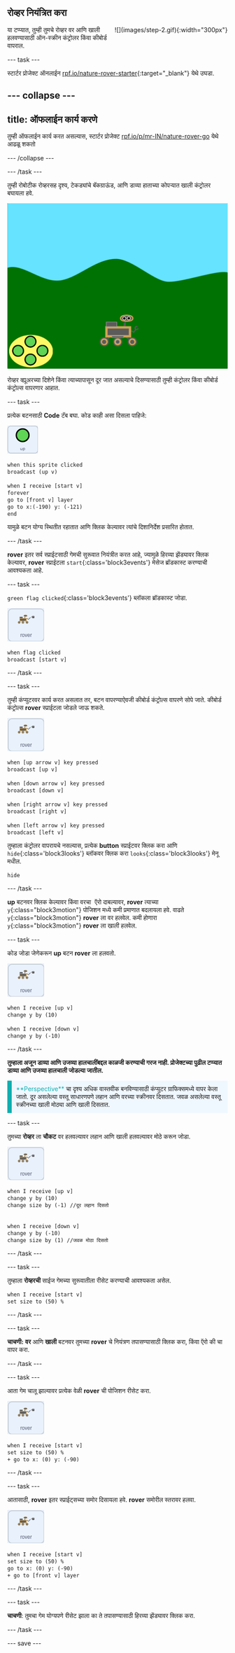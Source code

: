 ## रोव्हर नियंत्रित करा

<div style="display: flex; flex-wrap: wrap">
<div style="flex-basis: 200px; flex-grow: 1; margin-right: 15px;">
या टप्प्यात, तुम्ही तुमचे रोव्हर वर आणि खाली हलवण्यासाठी ऑन-स्क्रीन कंट्रोलर किंवा कीबोर्ड वापराल.
</div>
<div>
![](images/step-2.gif){:width="300px"}
</div>
</div>

--- task ---

स्टार्टर प्रोजेक्ट ऑनलाईन [rpf.io/nature-rover-starter](https://rpf.io/nature-rover-starter){:target="_blank"} येथे उघडा.

--- collapse ---
---
title: ऑफलाईन कार्य करणे
---

तुम्ही ऑफलाईन कार्य करत असल्यास, स्टार्टर प्रोजेक्ट [rpf.io/p/mr-IN/nature-rover-go](https://rpf.io/p/mr-IN/nature-rover-go) येथे आढळू शकतो

--- /collapse ---


--- /task ---

तुम्ही रोबोटीक रोव्हरसह दृश्य, टेकड्यांचे बॅकग्राऊंड, आणि डाव्या हाताच्या कोपऱ्यात खाली कंट्रोलर बघायला हवे.

![टेकड्या, मातीचा ढिगारा आणि रोबोट दाखवणारे भक्कम बॅकग्राऊंड.](images/starter-background.png)

रोव्हर व्ह्यूअरच्या दिशेने किंवा त्याच्यापासून दूर जात असल्याचे दिसण्यासाठी तुम्ही कंट्रोलर किंवा कीबोर्ड कंट्रोल्स वापरणार आहात.

--- task ---

प्रत्येक बटनसाठी **Code** टॅब बघा. कोड काही असा दिसला पाहिजे:

![up स्प्राईट.](images/up-sprite.png)

```blocks3
when this sprite clicked
broadcast (up v)

when I receive [start v]
forever
go to [front v] layer
go to x:(-190) y: (-121)
end
```

यामुळे बटन योग्य स्थितीत रहातात आणि क्लिक केल्यावर त्यांचे दिशानिर्देश प्रसारित होतात.

--- /task ---

**rover** इतर सर्व स्प्राईटसाठी गेमची सुरूवात नियंत्रीत करत आहे, ज्यामुळे हिरव्या झेंड्यावर क्लिक केल्यावर, **rover** स्प्राईटला `start`{:class='block3events'} मेसेज ब्रॉडकास्ट करण्याची आवश्यकता आहे.

--- task ---

`green flag clicked`{:class='block3events'} ब्लॉकला ब्रॉडकास्ट जोडा.

![rover स्प्राईट.](images/rover-sprite.png)

```blocks3
when flag clicked
broadcast [start v]
```

--- /task ---

--- task ---

तुम्ही कंप्युटरवर कार्य करत असलात तर, बटन वापरण्याऐवजी कीबोर्ड कंट्रोल्स वापरणे सोपे जाते. कीबोर्ड कंट्रोल्स **rover** स्प्राईटला जोडले जाऊ शकते.

![rover स्प्राईट.](images/rover-sprite.png)

```blocks3
when [up arrow v] key pressed
broadcast [up v]

when [down arrow v] key pressed
broadcast [down v]

when [right arrow v] key pressed
broadcast [right v]

when [left arrow v] key pressed
broadcast [left v]
```

तुम्हाला कंट्रोलर वापरायचे नसल्यास, प्रत्येक **button** स्प्राईटवर क्लिक करा आणि `hide`{:class='block3looks'} ब्लॉकवर क्लिक करा `looks`{:class='block3looks'} 
मेनू मधील.

```blocks3
hide
```

--- /task ---

**up** बटनवर क्लिक केल्यावर किंवा <kbd>वरचा ऍरो</kbd> दाबल्यावर, **rover** त्याच्या `y`{:class="block3motion"} पोजिशन मध्ये कमी प्रमाणात बदलायला हवे. वाढते `y`{:class="block3motion"} **rover** ला वर हलवेल. कमी होणारा `y`{:class="block3motion"} **rover** ला खाली हलवेल.

--- task ---

कोड जोडा जेणेकरून **up** बटन **rover** ला हलवतो.

![rover स्प्राईट.](images/rover-sprite.png)

```blocks3
when I receive [up v]
change y by (10)

when I receive [down v]
change y by (-10)
```

--- /task ---

**तुम्हाला अजून डाव्या आणि उजव्या हालचालींबद्दल काळजी करण्याची गरज नाही. प्रोजेक्टच्या पुढील टप्प्यात डाव्या आणि उजव्या हालचाली जोडल्या जातील.**

<p style="border-left: solid; border-width:10px; border-color: #0faeb0; background-color: aliceblue; padding: 10px;">
<span style="color: #0faeb0">**Perspective**</span> चा दृश्य अधिक वास्तवीक बनविण्यासाठी कंप्युटर ग्राफिक्समध्ये वापर केला जातो. दूर असलेल्या वस्तू साधारणपणे लहान आणि वरच्या स्क्रीनवर दिसतात. जवळ असलेल्या वस्तू स्क्रीनच्या खाली मोठ्या आणि खाली दिसतात.
</p>

--- task ---

तुमच्या **रोव्हर** ला **चौकट** वर हलवल्यावर लहान आणि खाली हलवल्यावर मोठे करून जोडा.

![rover स्प्राईट.](images/rover-sprite.png)

```blocks3
when I receive [up v]
change y by (10)
change size by (-1) //दूर लहान दिसतो


when I receive [down v]
change y by (-10)
change size by (1) //जवळ मोठा दिसतो
```

--- /task ---

--- task ---

तुम्हाला **रोव्हरची** साईज गेमच्या सुरूवातीला रीसेट करण्याची आवश्यकता असेल.

```blocks3
when I receive [start v]
set size to (50) %
```

--- /task ---


--- task ---

**चाचणी:** **वर** आणि **खाली** बटनवर तुमच्या **rover** चे नियंत्रण तपासण्यासाठी क्लिक करा, किंवा ऍरो की चा वापर करा.

--- /task ---

--- task ---

आता गेम चालू झाल्यावर प्रत्येक वेळी **rover** ची पोजिशन रीसेट करा.

![rover स्प्राईट.](images/rover-sprite.png)

```blocks3
when I receive [start v]
set size to (50) %
+ go to x: (0) y: (-90)
```

--- /task ---

--- task ---

आतासाठी, **rover** इतर स्प्राईट्सच्या समोर दिसायला हवे. **rover** समोरील स्तरावर हलवा.

![rover स्प्राईट.](images/rover-sprite.png)

```blocks3
when I receive [start v]
set size to (50) %
go to x: (0) y: (-90)
+ go to [front v] layer
```

--- /task ---

--- task ---

**चाचणी**: तुमचा गेम योग्यपणे रीसेट झाला का ते तपासण्यासाठी हिरव्या झेंड्यावर क्लिक करा.

--- /task ---

--- save ---
